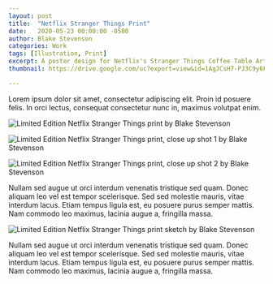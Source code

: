 ```yaml
---
layout: post
title:  "Netflix Stranger Things Print"
date:   2020-05-23 00:00:00 -0500
author: Blake Stevenson
categories: Work
tags: [Illustration, Print]
excerpt: A poster design for Netflix's Stranger Things Coffee Table Artbook
thumbnail: https://drive.google.com/uc?export=view&id=1AgJCsH7-PJ3C9y6FFqfKVLvDpYuk8MQZ 

---
```


Lorem ipsum dolor sit amet, consectetur adipiscing elit. Proin id posuere felis. In orci lectus, consequat consectetur nunc in, maximus volutpat enim.

![Limited Edition Netflix Stranger Things print by Blake Stevenson](https://drive.google.com/uc?export=view&id=1a0epXcpt3TvR5MyzsFbV03Qe8IaZRjiW)

![Limited Edition Netflix Stranger Things print, close up shot 1 by Blake Stevenson](https://drive.google.com/uc?export=view&id=1SYgNDcxR1f0n6mqZ5sTb60WUaXd13Sgc)

![Limited Edition Netflix Stranger Things print, close up shot 2 by Blake Stevenson](https://drive.google.com/uc?export=view&id=1jwXbY3ZkDkNEAeHcPp3QVhrY8vrvatk-)

Nullam sed augue ut orci interdum venenatis tristique sed quam. Donec aliquam leo vel est tempor scelerisque. Sed sed molestie mauris, vitae interdum lacus. Etiam tempus ligula est, eu posuere purus semper mattis. Nam commodo leo maximus, lacinia augue a, fringilla massa.

![Limited Edition Netflix Stranger Things print sketch by Blake Stevenson](https://drive.google.com/uc?export=view&id=1SCI9tpd5BzCCrgBCag7VX0_VUbY6JmCr)



Nullam sed augue ut orci interdum venenatis tristique sed quam. Donec aliquam leo vel est tempor scelerisque. Sed sed molestie mauris, vitae interdum lacus. Etiam tempus ligula est, eu posuere purus semper mattis. Nam commodo leo maximus, lacinia augue a, fringilla massa.
